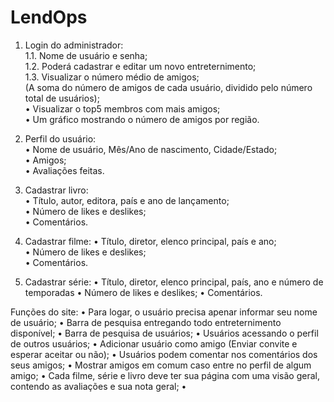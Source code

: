 # LendOps

1. Login do administrador: <br>
   1.1. Nome de usuário e senha; <br>
   1.2. Poderá cadastrar e editar um novo entreternimento; <br>
   1.3. Visualizar o número médio de amigos; <br>
   (A soma do número de amigos de cada usuário,
   dividido pelo número total de usuários); <br>
   • Visualizar o top5 membros com mais amigos; <br>
   • Um gráfico mostrando o número de amigos por região. <br>

3. Perfil do usuário: <br>
   • Nome de usuário, Mês/Ano de nascimento, Cidade/Estado; <br>
   • Amigos; <br>
   • Avaliações feitas.

5. Cadastrar livro: <br>
   • Título, autor, editora, país e ano de lançamento; <br>
   • Número de likes e deslikes; <br>
   • Comentários.

6. Cadastrar filme:
   • Título, diretor, elenco principal, país e ano; <br>
   • Número de likes e deslikes; <br>
   • Comentários.

7. Cadastrar série:
   • Título, diretor, elenco principal, país, ano e número de temporadas
   • Número de likes e deslikes;
   • Comentários.

Funções do site:
   • Para logar, o usuário precisa apenar informar seu nome de usuário;
   • Barra de pesquisa entregando todo entreternimento disponível;
   • Barra de pesquisa de usuários;
   • Usuários acessando o perfil de outros usuários;
   • Adicionar usuário como amigo (Enviar convite e esperar aceitar ou não);
   • Usuários podem comentar nos comentários dos seus amigos;
   • Mostrar amigos em comum caso entre no perfil de algum amigo;
   • Cada filme, série e livro deve ter sua página com uma visão geral,
   contendo as avaliações e sua nota geral;
   • 
